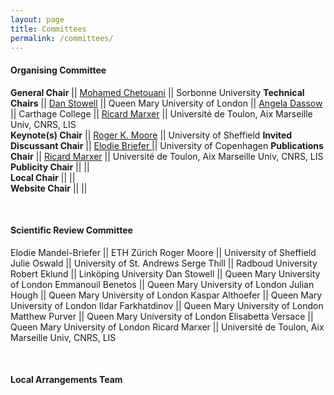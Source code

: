 ```yaml
---
layout: page
title: Committees
permalink: /committees/
--- 
```

 
#### Organising Committee   

**General Chair**       || [Mohamed Chetouani](mailto:mohamed.chetouani@sorbonne-universite.fr)          ||       Sorbonne University
**Technical Chairs**    || [Dan Stowell](mailto:dan.stowell@qmul.ac.uk)          ||       Queen Mary University of London
                        || [Angela Dassow](mailto:adassow@carthage.edu)          ||       Carthage College
                        || [Ricard Marxer](mailto:ricard.marxer@lis-lab.fr)      ||       Université de Toulon, Aix Marseille Univ, CNRS, LIS    
**Keynote(s) Chair**    || [Roger K. Moore](mailto:r.k.moore@sheffield.ac.uk)    ||       University of Sheffield
**Invited Discussant Chair**         || [Elodie Briefer ](mailto:julian.hough@qmul.ac.uk)        ||      University of Copenhagen
**Publications Chair**  || [Ricard Marxer](mailto:ricard.marxer@lis-lab.fr)      ||       Université de Toulon, Aix Marseille Univ, CNRS, LIS
**Publicity Chair**     ||     ||       
**Local Chair**         ||        ||      
**Website Chair**             ||   ||    




<br/>  
  
#### Scientific Review Committee

Elodie Mandel-Briefer     ||    ETH Zürich
Roger Moore        ||    University of Sheffield
Julie Oswald       ||    University of St. Andrews
Serge Thill        ||    Radboud University
Robert Eklund      ||    Linköping University
Dan Stowell        ||    Queen Mary University of London
Emmanouil Benetos  ||    Queen Mary University of London
Julian Hough       ||    Queen Mary University of London
Kaspar Althoefer   ||    Queen Mary University of London
Ildar Farkhatdinov ||    Queen Mary University of London
Matthew Purver     ||    Queen Mary University of London
Elisabetta Versace ||    Queen Mary University of London
Ricard Marxer      ||    Université de Toulon, Aix Marseille Univ, CNRS, LIS


<br/>  
  
#### Local Arrangements Team


